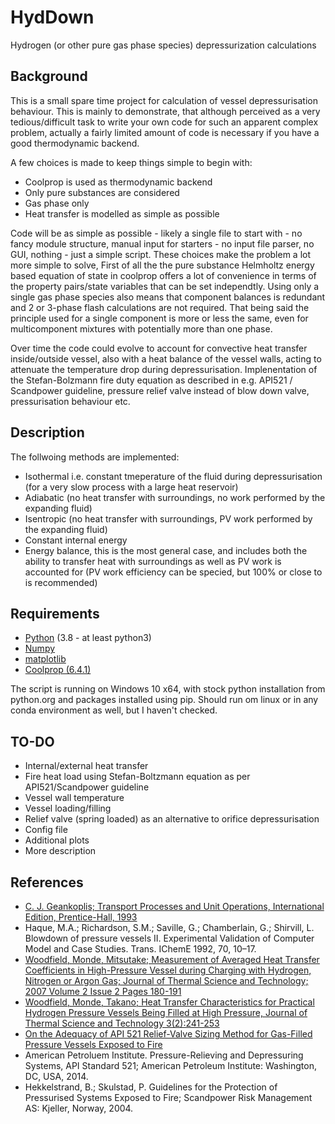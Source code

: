 # HydDown
Hydrogen (or other pure gas phase species) depressurization calculations

## Background
This is a small spare time project for calculation of vessel depressurisation behaviour. This is mainly to demonstrate, that although perceived as a very tedious/difficult task to write your own code for such an apparent complex problem, actually a fairly limited amount of code is necessary if you have a good thermodynamic backend. 

A few choices is made to keep things simple to begin with:

- Coolprop is used as thermodynamic backend
- Only pure substances are considered
- Gas phase only
- Heat transfer is modelled as simple as possible

Code will be as simple as possible - likely a single file to start with - no fancy module structure, manual input for starters - no input file parser, no GUI, nothing - just a simple script.
These choices make the problem a lot more simple to solve, First of all the the pure substance Helmholtz energy based equation of state in coolprop offers a lot of convenience in terms of the property pairs/state variables that can be set independtly. Using only a single gas phase species also means that component balances is redundant and 2 or 3-phase flash calculations are not required. That being said the principle used for a single component is more or less the same, even for multicomponent mixtures with potentially more than one phase.

Over time the code could evolve to account for convective heat transfer inside/outside vessel, also with a heat balance of the vessel walls, acting to attenuate the temperature drop during depressurisation. Implenentation of the Stefan-Bolzmann fire duty equation as described in e.g. API521 / Scandpower guideline, pressure relief valve instead of blow down valve, pressurisation behaviour etc.

## Description
The follwoing methods are implemented:

- Isothermal i.e. constant tmeperature of the fluid during depressurisation (for a very slow process with a large heat reservoir)
- Adiabatic (no heat transfer with surroundings, no work performed by the expanding fluid)
- Isentropic (no heat transfer with surroundings, PV work performed by the expanding fluid)
- Constant internal energy
- Energy balance, this is the most general case, and includes both the ability to transfer heat with surroundings as well as PV work is accounted for (PV work efficiency can be specied, but 100% or close to is recommended)

## Requirements

- [Python](http://www.python.org) (3.8 - at least python3)
- [Numpy](https://numpy.org/)
- [matplotlib](https://matplotlib.org/)
- [Coolprop (6.4.1)](http://www.coolprop.org/)

The script is running on Windows 10 x64, with stock python installation from python.org and packages installed using pip. Should run om linux or in any conda environment as well, but I haven't checked.

## TO-DO

- Internal/external heat transfer
- Fire heat load using Stefan-Boltzmann equation as per API521/Scandpower guideline
- Vessel wall temperature
- Vessel loading/filling
- Relief valve (spring loaded) as an alternative to orifice depressurisation
- Config file
- Additional plots
- More description

## References

- [C. J. Geankoplis; Transport Processes and Unit Operations, International Edition, Prentice-Hall, 1993](https://www.amazon.co.uk/Transport-Processes-Unit-Operations-International/dp/013045253X)
- Haque, M.A.; Richardson, S.M.; Saville, G.; Chamberlain, G.; Shirvill, L. Blowdown of pressure vessels II. Experimental Validation of Computer Model and Case Studies. Trans. IChemE 1992, 70, 10–17.
- [Woodfield, Monde, Mitsutake; Measurement of Averaged Heat Transfer Coefficients in High-Pressure Vessel during Charging with Hydrogen, Nitrogen or Argon Gas; Journal of Thermal Science and Technology; 2007 Volume 2 Issue 2 Pages 180-191 ](https://doi.org/10.1299/jtst.2.180)
- [Woodfield, Monde, Takano; Heat Transfer Characteristics for Practical Hydrogen Pressure Vessels Being Filled at High Pressure, Journal of Thermal Science and Technology 3(2):241-253](http://dx.doi.org/10.1299/jtst.3.241)
- [On the Adequacy of API 521 Relief-Valve Sizing Method for Gas-Filled Pressure Vessels Exposed to Fire](https://doi.org/10.3390/safety4010011)
- American Petroluem Institute. Pressure-Relieving and Depressuring Systems, API Standard 521; American Petroleum Institute: Washington, DC, USA, 2014.
- Hekkelstrand, B.; Skulstad, P. Guidelines for the Protection of Pressurised Systems Exposed to Fire; Scandpower Risk Management AS: Kjeller, Norway, 2004.
